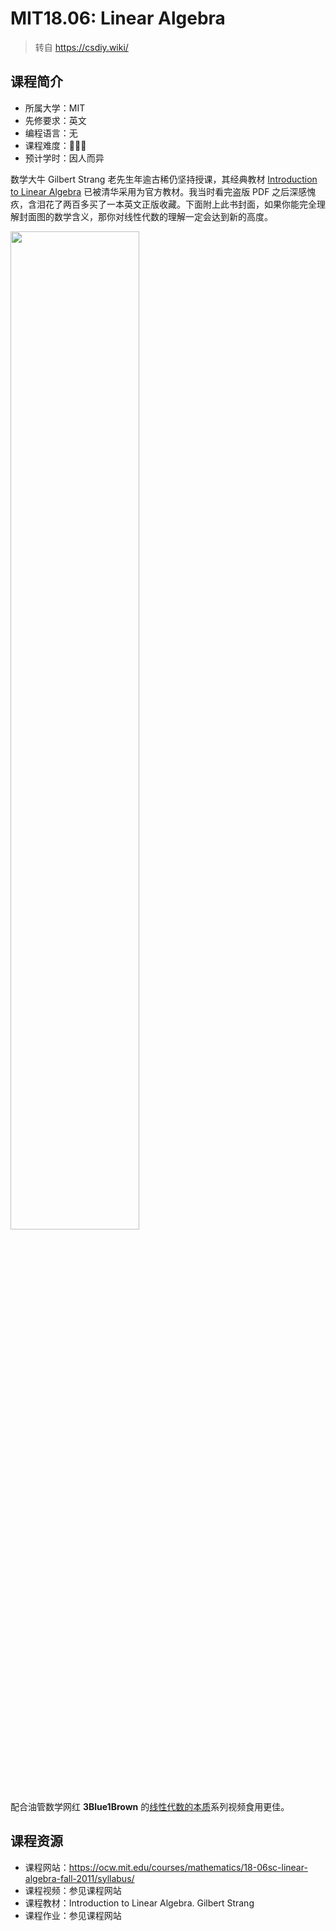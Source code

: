 # MIT18.06: Linear Algebra

> 转自 https://csdiy.wiki/

## 课程简介

- 所属大学：MIT
- 先修要求：英文
- 编程语言：无
- 课程难度：🌟🌟🌟
- 预计学时：因人而异

数学大牛 Gilbert Strang 老先生年逾古稀仍坚持授课，其经典教材 [Introduction to Linear Algebra](https://math.mit.edu/~gs/linearalgebra/) 已被清华采用为官方教材。我当时看完盗版 PDF 之后深感愧疚，含泪花了两百多买了一本英文正版收藏。下面附上此书封面，如果你能完全理解封面图的数学含义，那你对线性代数的理解一定会达到新的高度。

<left>
    <img src = "https://math.mit.edu/~gs/linearalgebra/ila5/linearalgebra5_Front.jpg"width = 64%>
</left>



配合油管数学网红 **3Blue1Brown** 的[线性代数的本质](https://www.3blue1brown.com/topics/linear-algebra)系列视频食用更佳。

## 课程资源

- 课程网站：<https://ocw.mit.edu/courses/mathematics/18-06sc-linear-algebra-fall-2011/syllabus/>
- 课程视频：参见课程网站
- 课程教材：Introduction to Linear Algebra. Gilbert Strang
- 课程作业：参见课程网站